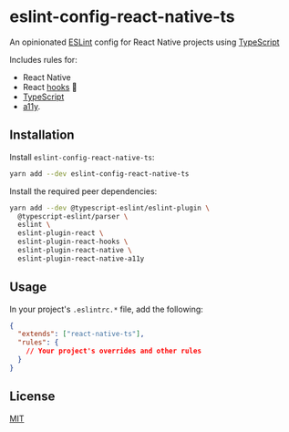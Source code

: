 # eslint-config-react-native-ts

An opinionated [ESLint](https://eslint.org/) config for React Native projects using [TypeScript](https://www.typescriptlang.org/)

Includes rules for:
* React Native
* React [hooks](https://reactjs.org/docs/hooks-rules.html) 🎣
* [TypeScript](https://www.typescriptlang.org/)
* [a11y](https://github.com/FormidableLabs/eslint-plugin-react-native-a11y).

## Installation

Install `eslint-config-react-native-ts`:

```sh
yarn add --dev eslint-config-react-native-ts 
```

Install the required peer dependencies:

```sh
yarn add --dev @typescript-eslint/eslint-plugin \
  @typescript-eslint/parser \
  eslint \
  eslint-plugin-react \
  eslint-plugin-react-hooks \
  eslint-plugin-react-native \
  eslint-plugin-react-native-a11y
```

## Usage

In your project's `.eslintrc.*` file, add the following:

```json
{
  "extends": ["react-native-ts"],
  "rules": {
    // Your project's overrides and other rules
  }
}
```

## License

[MIT](LICENSE.md)
